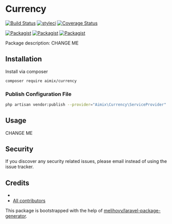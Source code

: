 # Currency

[![Build Status](https://travis-ci.org/aimix/currency.svg?branch=master)](https://travis-ci.org/aimix/currency)
[![styleci](https://styleci.io/repos/CHANGEME/shield)](https://styleci.io/repos/CHANGEME)
[![Coverage Status](https://coveralls.io/repos/github/aimix/currency/badge.svg?branch=master)](https://coveralls.io/github/aimix/currency?branch=master)

[![Packagist](https://img.shields.io/packagist/v/aimix/currency.svg)](https://packagist.org/packages/aimix/currency)
[![Packagist](https://poser.pugx.org/aimix/currency/d/total.svg)](https://packagist.org/packages/aimix/currency)
[![Packagist](https://img.shields.io/packagist/l/aimix/currency.svg)](https://packagist.org/packages/aimix/currency)

Package description: CHANGE ME

## Installation

Install via composer
```bash
composer require aimix/currency
```

### Publish Configuration File

```bash
php artisan vendor:publish --provider="Aimix\Currency\ServiceProvider" --tag="config"
```

## Usage

CHANGE ME

## Security

If you discover any security related issues, please email 
instead of using the issue tracker.

## Credits

- [](https://github.com/aimix/currency)
- [All contributors](https://github.com/aimix/currency/graphs/contributors)

This package is bootstrapped with the help of
[melihovv/laravel-package-generator](https://github.com/melihovv/laravel-package-generator).
